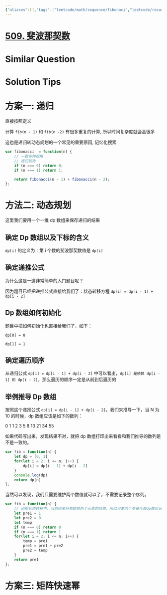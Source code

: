 ```yaml
---
{"aliases":[],"tags":["leetcode/math/sequence/fibonaci","leetcode/recursive/memo","leetcode/dp/fibonaci","leetcode/space/scrolling-array","leetcode/math/fast-power/matrix"],"review-dates":["2023-08-16"],"dg-publish":true,"difficulty":"easy","date-created":"2023-07-10-Mon, 9:40:29 am","date-modified":"2023-07-10-Mon, 2:16:05 pm","permalink":"/programming/basic/leetcode/509. 斐波那契数/","dgPassFrontmatter":true}
---
```



# [509. 斐波那契数](https://leetcode.cn/problems/fibonacci-number/)

# Similar Question

# Solution Tips

# 方案一: 递归

直接按照定义

计算 `fib(n - 1)` 和 `fib(n -2)` 有很多重复的计算, 所以时间复杂度就会高很多

这也是递归转动态规划的一个常见的重要原因, 记忆化搜索

```js
var fibonacci  = function(n) {
    // 一题多种视角
    // 递归视角
    if (n === 0) return 0;
    if (n === 1) return 1;

    return fibonacci(n - 1) + fibonacci(n - 2);
};
```

# 方法二: 动态规划

这里我们要用一个一维 dp 数组来保存递归的结果

## 确定 Dp 数组以及下标的含义

`dp[i]` 的定义为：第 i 个数的斐波那契数值是 `dp[i]`

## 确定递推公式

为什么这是一道非常简单的入门题目呢？

因为题目已经把递推公式直接给我们了：状态转移方程 `dp[i] = dp[i - 1] + dp[i - 2]`

## Dp 数组如何初始化

题目中把如何初始化也直接给我们了，如下：

`dp[0] = 0`

`dp[1] = 1`

## 确定遍历顺序

从递归公式 `dp[i] = dp[i - 1] + dp[i - 2]` 中可以看出，`dp[i] 是依赖 dp[i - 1] 和 dp[i - 2]`，那么遍历的顺序一定是从前到后遍历的

## 举例推导 Dp 数组

按照这个递推公式 `dp[i] = dp[i - 1] + dp[i - 2]`，我们来推导一下，当 N 为 10 的时候，dp 数组应该是如下的数列：

0 1 1 2 3 5 8 13 21 34 55

如果代码写出来，发现结果不对，就把 dp 数组打印出来看看和我们推导的数列是不是一致的。

```js
var fib = function(n) {
    let dp = [0, 1]
    for(let i = 2; i <= n; i++) {
        dp[i] = dp[i - 1] + dp[i - 2]
    }
    console.log(dp)
    return dp[n]
};
```

当然可以发现，我们只需要维护两个数值就可以了，不需要记录整个序列。

```js
var fib = function(n) {
    // 动规状态转移中，当前结果只依赖前两个元素的结果，所以只要两个变量代替dp数组记录状态过程。将空间复杂度降到O(1)
    let pre1 = 1
    let pre2 = 0
    let temp
    if (n === 0) return 0
    if (n === 1) return 1
    for(let i = 2; i <= n; i++) {
        temp = pre1
        pre1 = pre1 + pre2
        pre2 = temp
    }
    return pre1
};
```

# 方案三: 矩阵快速幂
